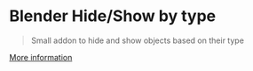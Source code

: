 Blender Hide/Show by type
=========================

> Small addon to hide and show objects based on their type

[More information](http://felixschlitter.com/tool/hide-show-type)
